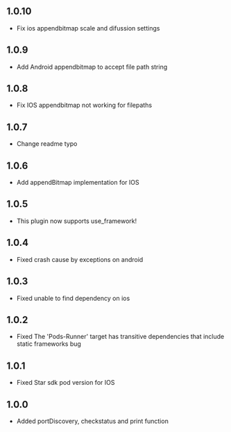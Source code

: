 ## 1.0.10

- Fix ios appendbitmap scale and difussion settings

## 1.0.9

- Add Android appendbitmap to accept file path string

## 1.0.8

- Fix IOS appendbitmap not working for filepaths

## 1.0.7

- Change readme typo

## 1.0.6

- Add appendBitmap implementation for IOS

## 1.0.5

- This plugin now supports use_framework!

## 1.0.4

- Fixed crash cause by exceptions on android

## 1.0.3

- Fixed unable to find dependency on ios

## 1.0.2

- Fixed The 'Pods-Runner' target has transitive dependencies that include static frameworks bug

## 1.0.1

- Fixed Star sdk pod version for IOS

## 1.0.0

- Added portDiscovery, checkstatus and print function

